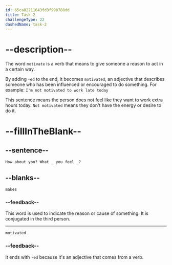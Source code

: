 ```yaml
---
id: 65ca82211643fd3f990788dd
title: Task 2
challengeType: 22
dashedName: task-2
---
```


<!--
AUDIO REFERENCE: 
"How about you? What makes you feel motivated?"
-->

# --description--

The word `motivate` is a verb that means to give someone a reason to act in a certain way.

By adding `-ed` to the end, it becomes `motivated`, an adjective that describes someone who has been influenced or encouraged to do something. For example: `I'm not motivated to work late today`

This sentence means the person does not feel like they want to work extra hours today. `Not motivated` means they don't have the energy or desire to do it.

# --fillInTheBlank--

## --sentence--

`How about you? What _ you feel _?`

## --blanks--

`makes`

### --feedback--

This word is used to indicate the reason or cause of something. It is conjugated in the third person.

---

`motivated`

### --feedback--

It ends with `-ed` because it's an adjective that comes from a verb.

